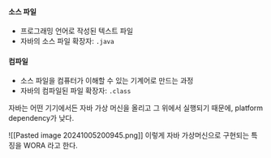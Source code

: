 #### 소스 파일
- 프로그래밍 언어로 작성된 텍스트 파일
- 자바의 소스 파일 확장자: `.java`

#### 컴파일
- 소스 파일을 컴퓨터가 이해할 수 있는 기계어로 만드는 과정
- 자바의 컴파일된 파일 확장자: `.class`

자바는 어떤 기기에서든 자바 가상 머신을 올리고 그 위에서 실행되기 때문에, platform dependency가 낮다.

![[Pasted image 20241005200945.png]]
이렇게 자바 가상머신으로 구현되는 특징을 WORA 라고 한다.